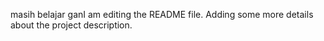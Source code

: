 masih belajar ganI am editing the README file. Adding some more details about the project description.
